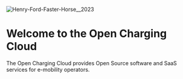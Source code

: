 ![Henry-Ford-Faster-Horse__2023](https://user-images.githubusercontent.com/285458/212498392-ac23d88e-95d3-46f7-8110-f9ffdb0fa450.jpg)

# Welcome to the Open Charging Cloud

The Open Charging Cloud provides Open Source software and SaaS services for e-mobility operators.
